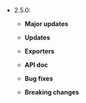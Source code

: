 - 2.5.0:
  - **Major updates**    
    
  - **Updates**
    
  - **Exporters**
    
  - **API doc**
    
  - **Bug fixes**
    
  - **Breaking changes**
    
